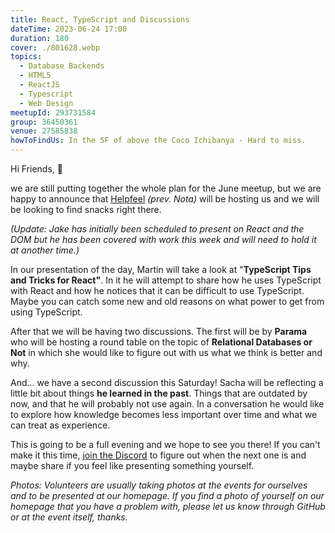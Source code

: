 ```yaml
---
title: React, TypeScript and Discussions
dateTime: 2023-06-24 17:00
duration: 180
cover: ./801628.webp
topics:
  - Database Backends
  - HTML5
  - ReactJS
  - Typescript
  - Web Design
meetupId: 293731584
group: 36450361
venue: 27585838
howToFindUs: In the 5F of above the Coco Ichibanya - Hard to miss.
---
```


Hi Friends, 👋

we are still putting together the whole plan for the June meetup, but we are happy to announce that [Helpfeel](https://helpfeel.com/en-us/) *(prev. Nota)* will be hosting us and we will be looking to find snacks right there.

*(Update: Jake has initially been scheduled to present on React and the DOM but he has been covered with work this week and will need to hold it at another time.)*

In our presentation of the day, Martin will take a look at "**TypeScript Tips and Tricks for React"**. In it he will attempt to share how he uses TypeScript with React and how he notices that it can be difficult to use TypeScript. Maybe you can catch some new and old reasons on what power to get from using TypeScript.

After that we will be having two discussions. The first will be by **Parama** who will be hosting a round table on the topic of **Relational Databases or Not** in which she would like to figure out with us what we think is better and why.

And... we have a second discussion this Saturday! Sacha will be reflecting a little bit about things **he learned in the past**. Things that are outdated by now, and that he will probably not use again. In a conversation he would like to explore how knowledge becomes less important over time and what we can treat as experience.

This is going to be a full evening and we hope to see you there! If you can't make it this time, [join the Discord](https://owddm.com/discord) to figure out when the next one is and maybe share if you feel like presenting something yourself.

*Photos: Volunteers are usually taking photos at the events for ourselves and to be presented at our homepage. If you find a photo of yourself on our homepage that you have a problem with, please let us know through GitHub or at the event itself, thanks.*
